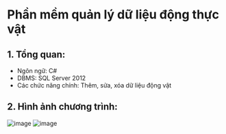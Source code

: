 # Phần mềm quản lý dữ liệu động thực vật
## 1. Tổng quan:
- Ngôn ngữ: C#
- DBMS: SQL Server 2012
- Các chức năng chính: Thêm, sửa, xóa dữ liệu động vật
## 2. Hình ảnh chương trình:
![image](https://github.com/finneas2933/dong-thuc-vat/assets/132982799/8ddaa814-8cc8-48fc-97c2-7d88976bdb98)
![image](https://github.com/finneas2933/dong-thuc-vat/assets/132982799/9d2b5898-4833-448a-b283-c736872dc24a)

